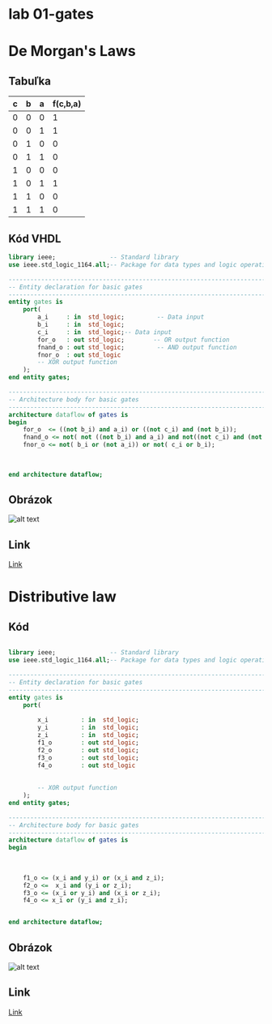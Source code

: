 
# lab 01-gates 
# De Morgan's Laws
## Tabuľka

c | b | a | f(c,b,a)
------------ | ------------- | ------------- | -------------
0 | 0 | 0 | 1
0 | 0 | 1 | 1
0 | 1 | 0 | 0
0 | 1 | 1 | 0
1 | 0 | 0 | 0
1 | 0 | 1 | 1
1 | 1 | 0 | 0
1 | 1 | 1 | 0


## Kód VHDL

```VHDL
library ieee;               -- Standard library
use ieee.std_logic_1164.all;-- Package for data types and logic operations

------------------------------------------------------------------------
-- Entity declaration for basic gates
------------------------------------------------------------------------
entity gates is
    port(
        a_i     : in  std_logic;         -- Data input
        b_i     : in  std_logic;
        c_i	    : in  std_logic;-- Data input
        for_o   : out std_logic;        -- OR output function
        fnand_o : out std_logic;         -- AND output function
        fnor_o  : out std_logic
        -- XOR output function
    );
end entity gates;

------------------------------------------------------------------------
-- Architecture body for basic gates
------------------------------------------------------------------------
architecture dataflow of gates is
begin
    for_o  <= ((not b_i) and a_i) or ((not c_i) and (not b_i));
    fnand_o <= not( not ((not b_i) and a_i) and not((not c_i) and (not b_i))) ;
    fnor_o <= not( b_i or (not a_i)) or not( c_i or b_i);
    
    

end architecture dataflow;
```

## Obrázok
![alt text](https://github.com/xsedla1l/Digital-electronics-1/blob/main/Labs/01-gates/Images/01-gates1.png)

## Link
[Link](https://www.edaplayground.com/x/qJja)


# Distributive law

## Kód 

```VHDL

library ieee;               -- Standard library
use ieee.std_logic_1164.all;-- Package for data types and logic operations

------------------------------------------------------------------------
-- Entity declaration for basic gates
------------------------------------------------------------------------
entity gates is
    port(
        
        x_i 		: in  std_logic;
        y_i 		: in  std_logic;
        z_i 		: in  std_logic;
        f1_o    	: out std_logic;         
        f2_o    	: out std_logic;        
        f3_o    	: out std_logic;        
        f4_o    	: out std_logic        
                 
                
        -- XOR output function
    );
end entity gates;

------------------------------------------------------------------------
-- Architecture body for basic gates
------------------------------------------------------------------------
architecture dataflow of gates is
begin
    
    
    
    f1_o <= (x_i and y_i) or (x_i and z_i);
    f2_o <=  x_i and (y_i or z_i);
    f3_o <= (x_i or y_i) and (x_i or z_i);
    f4_o <= x_i or (y_i and z_i);


end architecture dataflow;

```

## Obrázok
![alt text](https://github.com/xsedla1l/Digital-electronics-1/blob/main/Labs/01-gates/Images/01-gates2.png)

## Link
[Link](https://www.edaplayground.com/x/qJja)



